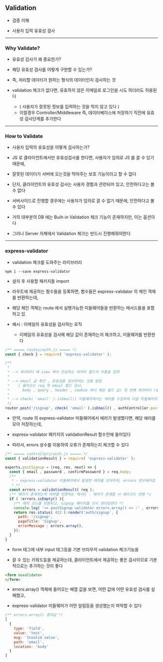 ## Validation

- 검증 이해


- 사용자 입력 유효성 검사

---

### Why Validate?

- 유효성 검사가 왜 중요한가?


- 해당 유효성 검사를 어떻게 구현할 수 있는가?


- 즉, 처리할 데이터가 원하는 형식의 데이터인지 검사하는 것


- validation 체크가 없다면, 유효하지 않은 이메일로 로그인을 시도 하더라도 허용된다
  - ( 사용자가 잘못된 정보를 입력하는 것을 막지 않고 있다 )
  - 이럴경우 Controller/Middleware 즉, 데이터베이스에 저장하기 직전에 유효성 검사단계를 추가한다

---

### How to Validate

- 사용자 입력의 유효성을 어떻게 검사하는가?


- JS 로 클라이언트에서만 유효성검사를 한다면, 사용자가 임의로 JS 를 끌 수 있기 때문에,


- 잘못된 데이터가 서버에 오는것을 막아주는 보호 기능이라고 할 수 없다


- 단지, 클라이언트의 유효성 검사는 사용자 경험과 관련되어 있고, 안전하다고는 볼 수 없다


- 서버사이드로 진행할 경우에는 사용자가 임의로 끌 수 없기 때문에, 안전하다고 볼 수 있다


- 거의 대부분의 DB 에는 Built-in Validation 체크 기능이 존재하지만, 이는 옵션이다


- 그러나 Server 자체에서 Validation 체크는 반드시 진행해줘야한다


---

### express-validator

- validation 체크를 도와주는 라이브러리

````shell
npm i --save express-validator
````

- 설치 후 사용할 패키지들 import


- 라우트에 제공하는 함수들을 등록하면, 함수들은 express-validator 의 체인 객체를 반환하는데,


- 해당 체인 객체는 route 에서 실행가능한 미들웨어들을 반환하는 메서드들을 포함하고 있


- 예시 : 이메일의 유효성을 검사하는 로직
  - 이메일의 유효성을 검사해 해당 값이 존재하는지 체크하고, 미들웨어를 반환한다


````javascript
/** ===== routes/auth.js ===== */
const { check } = require( 'express-validator' );

/**
 *
 * --> 파라미터 에 view 에서 전송하는 데이터 필드의 이름을 입력
 *
 * --> email 값 확인 , 유효성을 검사하려는 것을 알림
 *    ( 들어오는 req 의 email 필드 검사,
 *      body , query , header , cookie 에서 해당 필드 값( 첫 번째 파라미터 )을 찾음 )
 *      
 * --> check( 'email' ).isEmail() 미들웨어에서는 에러를 수집하여 다음 미들웨어의 req 에 담아 보낸다
 */
router.post('/signup', check( 'email' ).isEmail() , authController.postSignup );
````

- 만약, route 의 express-validator 미들웨어에서 에러가 발생했다면, 해당 에러를 모아 저장하는데, 


- express-validator 패키지의 validationResult 함수안에 들어있다


- 따라서, errors 상수를 이용하여 오류가 존재하는지 체크할 수 있다

````javascript
/** ===== controllers/auth.js ===== */
const { validationResult } = require( 'express-validator' );

exports.postSignup = (req, res, next) => {
  const { email , password , confirmPassword } = req.body;
  /**
   * - express-validator 미들웨어에서 발생한 에러를 모아주어, errors 변수에저장
   * */
  const errors = validationResult( req );
  /** 에러가 존재하는지 여부를 반환하는 메서드 - 에러가 존재할 시 에러코드 반환 */
  if ( !errors.isEmpty() ){
    /** 에러 코드를 반환하고, signup 페이지를 다시 렌더링한다 */
    console.log( '<< postSignup validator errors.array() >> :' , errors.array() );
    return res.status( 422 ).render('auth/signup', {
      path: '/signup',
      pageTitle: 'Signup',
      errorMessage : errors.array(),
    });
  }
}
````

- form 태그에 내부 input 태그등을 기본 브라우저 validation 체크기능을 


- 끌 수 있는 키워드등을 제공하는데, 클라이언트에서 제공하는 좋은 검사이므로 기본적으로는 추가하는 것이 좋다

````html
<form novalidate>
</form>
````

- errors.array() 객체에 들어오는 배열 값을 보면, 어떤 값에 어떤 유효성 검사를 실패했고, 


- express-validator 미들웨어가 어떤 알림등을 생성했는지 파악할 수 있다

````javascript
/** errors.array() 결과값 */
[
  {
    type: 'field',
    value: 'test',
    msg: 'Invalid value',
    path: 'email',
    location: 'body'
  }
]

````